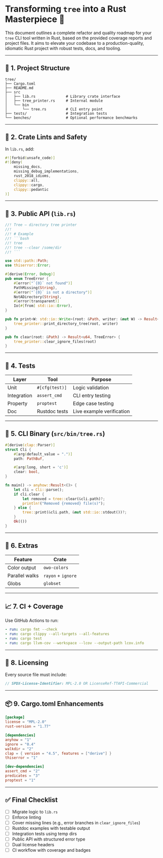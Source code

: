 
# Transforming `tree` into a Rust Masterpiece 🌳

This document outlines a complete refactor and quality roadmap for your `tree` CLI tool written in Rust, based on the provided coverage reports and project files. It aims to elevate your codebase to a production-quality, idiomatic Rust project with robust tests, docs, and tooling.

---

## 📁 1. Project Structure

```
tree/
├── Cargo.toml
├── README.md
├── src
│   ├── lib.rs              # Library crate interface
│   ├── tree_printer.rs     # Internal module
│   └── bin
│       └── tree.rs         # CLI entry point
├── tests/                  # Integration tests
└── benches/                # Optional performance benchmarks
```

---

## 🧭 2. Crate Lints and Safety

In `lib.rs`, add:

```rust
#![forbid(unsafe_code)]
#![deny(
    missing_docs,
    missing_debug_implementations,
    rust_2018_idioms,
    clippy::all,
    clippy::cargo,
    clippy::pedantic
)]
```

---

## 🧩 3. Public API (`lib.rs`)

```rust
//! Tree – directory tree printer
//!
//! # Example
//! ```bash
//! tree
//! tree --clear /some/dir
//! ```

use std::path::Path;
use thiserror::Error;

#[derive(Error, Debug)]
pub enum TreeError {
    #[error("`{0}` not found")]
    PathMissing(String),
    #[error("`{0}` is not a directory")]
    NotADirectory(String),
    #[error(transparent)]
    Io(#[from] std::io::Error),
}

pub fn print<W: std::io::Write>(root: &Path, writer: &mut W) -> Result<(), TreeError> {
    tree_printer::print_directory_tree(root, writer)
}

pub fn clear(root: &Path) -> Result<u64, TreeError> {
    tree_printer::clear_ignore_files(root)
}
```

---

## 🧪 4. Tests

| Layer       | Tool             | Purpose                                   |
|-------------|------------------|-------------------------------------------|
| Unit        | `#[cfg(test)]`   | Logic validation                          |
| Integration | `assert_cmd`     | CLI entry testing                         |
| Property    | `proptest`       | Edge case testing                         |
| Doc         | Rustdoc tests    | Live example verification                 |

---

## 🔧 5. CLI Binary (`src/bin/tree.rs`)

```rust
#[derive(clap::Parser)]
struct Cli {
    #[arg(default_value = ".")]
    path: PathBuf,

    #[arg(long, short = 'c')]
    clear: bool,
}

fn main() -> anyhow::Result<()> {
    let cli = Cli::parse();
    if cli.clear {
        let removed = tree::clear(&cli.path)?;
        println!("Removed {removed} file(s)");
    } else {
        tree::print(&cli.path, &mut std::io::stdout())?;
    }
    Ok(())
}
```

---

## 🎨 6. Extras

| Feature         | Crate        |
|-----------------|--------------|
| Color output    | `owo-colors` |
| Parallel walks  | `rayon` + `ignore` |
| Globs           | `globset`    |

---

## 📈 7. CI + Coverage

Use GitHub Actions to run:

```yaml
- run: cargo fmt --check
- run: cargo clippy --all-targets --all-features
- run: cargo test
- run: cargo llvm-cov --workspace --lcov --output-path lcov.info
```

---

## 📄 8. Licensing

Every source file must include:

```rust
// SPDX-License-Identifier: MPL-2.0 OR LicenseRef-TTAPI-Commercial
```

---

## 📦 9. Cargo.toml Enhancements

```toml
[package]
license = "MPL-2.0"
rust-version = "1.77"

[dependencies]
anyhow = "1"
ignore = "0.4"
walkdir = "2"
clap = { version = "4.5", features = ["derive"] }
thiserror = "1"

[dev-dependencies]
assert_cmd = "2"
predicates = "3"
proptest = "1"
```

---

## ✅ Final Checklist

- [ ] Migrate logic to `lib.rs`
- [ ] Enforce linting
- [ ] Cover missing lines (e.g., error branches in `clear_ignore_files`)
- [ ] Rustdoc examples with testable output
- [ ] Integration tests using temp dirs
- [ ] Public API with structured error type
- [ ] Dual license headers
- [ ] CI workflow with coverage and badges
